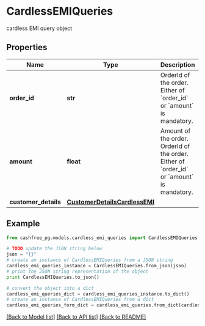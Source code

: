 # CardlessEMIQueries

cardless EMI query object

## Properties
Name | Type | Description | Notes
------------ | ------------- | ------------- | -------------
**order_id** | **str** | OrderId of the order. Either of &#x60;order_id&#x60; or &#x60;amount&#x60; is mandatory. | [optional] 
**amount** | **float** | Amount of the order. OrderId of the order. Either of &#x60;order_id&#x60; or &#x60;amount&#x60; is mandatory. | [optional] 
**customer_details** | [**CustomerDetailsCardlessEMI**](CustomerDetailsCardlessEMI.md) |  | [optional] 

## Example

```python
from cashfree_pg.models.cardless_emi_queries import CardlessEMIQueries

# TODO update the JSON string below
json = "{}"
# create an instance of CardlessEMIQueries from a JSON string
cardless_emi_queries_instance = CardlessEMIQueries.from_json(json)
# print the JSON string representation of the object
print CardlessEMIQueries.to_json()

# convert the object into a dict
cardless_emi_queries_dict = cardless_emi_queries_instance.to_dict()
# create an instance of CardlessEMIQueries from a dict
cardless_emi_queries_form_dict = cardless_emi_queries.from_dict(cardless_emi_queries_dict)
```
[[Back to Model list]](../README.md#documentation-for-models) [[Back to API list]](../README.md#documentation-for-api-endpoints) [[Back to README]](../README.md)


